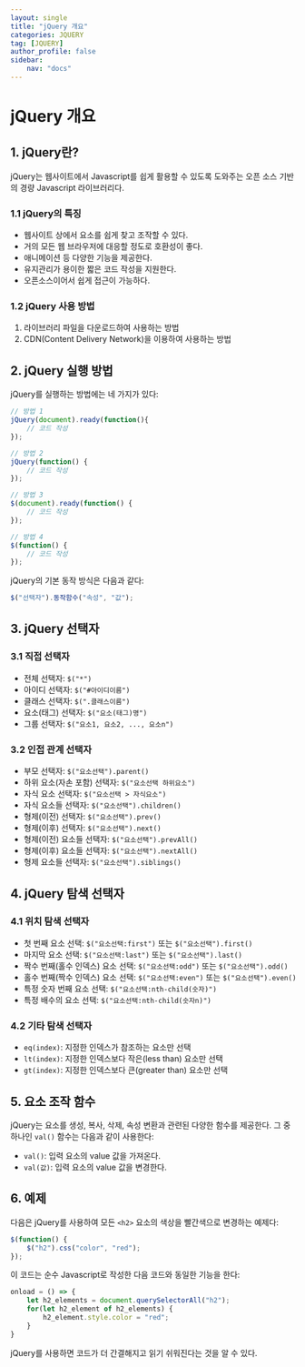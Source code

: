 ```yaml
---
layout: single
title: "jQuery 개요"
categories: JQUERY
tag: [JQUERY]
author_profile: false
sidebar:
    nav: "docs"
---
```


# jQuery 개요

## 1. jQuery란?

jQuery는 웹사이트에서 Javascript를 쉽게 활용할 수 있도록 도와주는 오픈 소스 기반의 경량 Javascript 라이브러리다. 

### 1.1 jQuery의 특징

- 웹사이트 상에서 요소를 쉽게 찾고 조작할 수 있다.
- 거의 모든 웹 브라우저에 대응할 정도로 호환성이 좋다.
- 애니메이션 등 다양한 기능을 제공한다.
- 유지관리가 용이한 짧은 코드 작성을 지원한다.
- 오픈소스이어서 쉽게 접근이 가능하다.

### 1.2 jQuery 사용 방법

1. 라이브러리 파일을 다운로드하여 사용하는 방법
2. CDN(Content Delivery Network)을 이용하여 사용하는 방법

## 2. jQuery 실행 방법

jQuery를 실행하는 방법에는 네 가지가 있다:

```javascript
// 방법 1
jQuery(document).ready(function(){
    // 코드 작성
});

// 방법 2
jQuery(function() {
    // 코드 작성
});

// 방법 3
$(document).ready(function() {
    // 코드 작성
});

// 방법 4
$(function() {
    // 코드 작성
});
```

jQuery의 기본 동작 방식은 다음과 같다:

```javascript
$("선택자").동작함수("속성", "값");
```

## 3. jQuery 선택자

### 3.1 직접 선택자

- 전체 선택자: `$("*")`
- 아이디 선택자: `$("#아이디이름")`
- 클래스 선택자: `$(".클래스이름")`
- 요소(태그) 선택자: `$("요소(태그)명")`
- 그룹 선택자: `$("요소1, 요소2, ..., 요소n")`

### 3.2 인접 관계 선택자

- 부모 선택자: `$("요소선택").parent()`
- 하위 요소(자손 포함) 선택자: `$("요소선택 하위요소")`
- 자식 요소 선택자: `$("요소선택 > 자식요소")`
- 자식 요소들 선택자: `$("요소선택").children()`
- 형제(이전) 선택자: `$("요소선택").prev()`
- 형제(이후) 선택자: `$("요소선택").next()`
- 형제(이전) 요소들 선택자: `$("요소선택").prevAll()`
- 형제(이후) 요소들 선택자: `$("요소선택").nextAll()`
- 형제 요소들 선택자: `$("요소선택").siblings()`

## 4. jQuery 탐색 선택자

### 4.1 위치 탐색 선택자

- 첫 번째 요소 선택: `$("요소선택:first")` 또는 `$("요소선택").first()`
- 마지막 요소 선택: `$("요소선택:last")` 또는 `$("요소선택").last()`
- 짝수 번째(홀수 인덱스) 요소 선택: `$("요소선택:odd")` 또는 `$("요소선택").odd()`
- 홀수 번째(짝수 인덱스) 요소 선택: `$("요소선택:even")` 또는 `$("요소선택").even()`
- 특정 숫자 번째 요소 선택: `$("요소선택:nth-child(숫자)")`
- 특정 배수의 요소 선택: `$("요소선택:nth-child(숫자n)")`

### 4.2 기타 탐색 선택자

- `eq(index)`: 지정한 인덱스가 참조하는 요소만 선택
- `lt(index)`: 지정한 인덱스보다 작은(less than) 요소만 선택
- `gt(index)`: 지정한 인덱스보다 큰(greater than) 요소만 선택

## 5. 요소 조작 함수

jQuery는 요소를 생성, 복사, 삭제, 속성 변환과 관련된 다양한 함수를 제공한다. 그 중 하나인 `val()` 함수는 다음과 같이 사용한다:

- `val()`: 입력 요소의 value 값을 가져온다.
- `val(값)`: 입력 요소의 value 값을 변경한다.

## 6. 예제

다음은 jQuery를 사용하여 모든 `<h2>` 요소의 색상을 빨간색으로 변경하는 예제다:

```javascript
$(function() {
    $("h2").css("color", "red");
});
```

이 코드는 순수 Javascript로 작성한 다음 코드와 동일한 기능을 한다:

```javascript
onload = () => {
    let h2_elements = document.querySelectorAll("h2");
    for(let h2_element of h2_elements) {
        h2_element.style.color = "red";
    }
}
```

jQuery를 사용하면 코드가 더 간결해지고 읽기 쉬워진다는 것을 알 수 있다.
